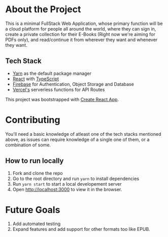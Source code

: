 # About the Project

This is a minimal FullStack Web Application, whose primary function will be a cloud platform for people all around the world, where they can sign in, create a private collection for their E-Books (Right now we're aiming for PDFs only), and read/continue it from wherever they want and whenever they want.

## Tech Stack

* [Yarn](https://yarnpkg.com/) as the default package manager
* [React](https://reactjs.org) with [TypeScript](typescriptlang.org)
* [Firebase](https://firebase.google.com) for Authentication, Object Storage and Database
* [Vercel's](https://vercel.com) serverless functions for API Routes

This project was bootstrapped with [Create React App](https://github.com/facebook/create-react-app).

# Contributing

You'll need a basic knowledge of atleast one of the tech stacks mentioned above, as issues can require knowledge of a single one of them, or a combination of some.
## How to run locally

1. Fork and clone the repo
2. Go to the root directory and run `yarn` to install dependencies
3. Run `yarn start` to start a local developement server
4. Open [http://localhost:3000](http://localhost:3000) to view it in the browser.

# Future Goals

1. Add automated testing
2. Expand features and add support for other formats too like EPUB.

